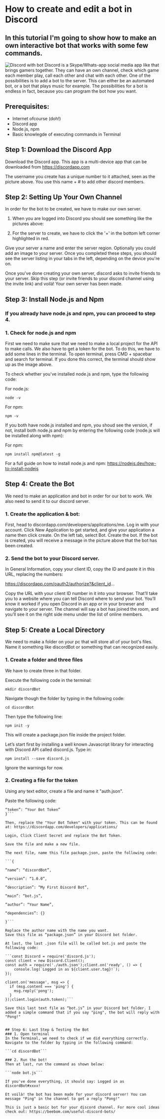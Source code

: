 # How to create and edit a bot in Discord
## In this tutorial I'm going to show how to make an own interactive bot that works with some few commands.
![Discord with bot](https://miro.medium.com/max/1838/1*L613vjPIEp0o2TeZnEbg0w.jpeg "Discord with bot")
Discord is a Skype/Whats-app social media app like that brings gamers together. They can have an own channel, check which game each member play, call each other and chat with each other. One of the possibilities is to add a bot to the server. This can either be an automated bot, or a bot that plays music for example. The possibilities for a bot is endless in fact, because you can program the bot how you want.


## Prerequisites:
- Internet ofcourse (doh!)
- Discord app
- Node.js, npm
- Basic knowlegde of executing commands in Terminal


## Step 1: Download the Discord App
Download the Discord app. This app is a multi-device app that can be downloaded from https://discordapp.com

The username you create has a unique number to it attached, seen as the picture above. You use this name + # to add other discord members.


## Step 2: Setting Up Your Own Channel
In order for the bot to be created, we have to make our own server.

1. When you are logged into Discord you should see something like the pictures above:

2. For the server to create, we have to click the '+' in the bottom left corner highlighted in red.

Give your server a name and enter the server region. Optionally you could add an image to your server. Once you completed these steps, you should see the server listing in your tabs in the left, depending on the device you're on.

Once you've done creating your own server, discord asks to invite friends to your server. Skip this step (or invite friends to your discord channel using the invite link) and voilá! Your own server has been made.


## Step 3: Install Node.js and Npm
### If you already have node.js and npm, you can proceed to step 4.
### 1. Check for node.js and npm
First we need to make sure that we need to make a local project for the API to make calls. We also have to get a token for the bot. To do this, we have to add some lines in the terminal. To open terminal, press CMD + spacebar and search for terminal. If you done this correct, the terminal should show up as the image above.

To check whether you've installed node.js and npm, type the following code:

For node.js:

```node -v```

For npm:

```npm -v```

If you both have node.js installed and npm, you shoud see the version, if not, install both node.js and npm by entering the following code (node.js will be installed along with npm):

For npm:

```npm install npm@latest -g```

For a full guide on how to install node.js and npm: https://nodejs.dev/how-to-install-nodejs

## Step 4: Create the Bot
We need to make an application and bot in order for our bot to work. We also need to send it to our discord server.

### 1. Create the application & bot:
First, head to discordapp.com/developers/applications/me. Log in with your account. Click New Application to get started, and give your application a name then click create. On the left tab, select Bot. Create the bot. If the bot is created, you will receive a message in the picture above that the bot has been created.

### 2. Send the bot to your Discord server.
In General Information, copy your client ID, copy the ID and paste it in this URL, replacing the numbers:

https://discordapp.com/oauth2/authorize?&client_id...

Copy the URL with your client ID number in it into your browser. That’ll take you to a website where you can tell Discord where to send your bot. You’ll know it worked if you open Discord in an app or in your browser and navigate to your server. The channel will say a bot has joined the room, and you’ll see it on the right side menu under the list of online members.


## Step 5: Create a Local Directory
We need to make a folder on your pc that will store all of your bot's files. Name it something like discordBot or something that can recognized easily.

### 1. Create a folder and three files
We have to create three in that folder.

Execute the following code in the terminal:

```mkdir discordBot```

Navigate though the folder by typing in the following code:

```cd discordBot```

Then type the following line:

```npm init -y```

This will create a package.json file inside the project folder.

Let’s start first by installing a well known Javascript library for interacting with Discord API called discord.js. Type in:

```npm install --save discord.js```

Ignore the warnings for now.



### 2. Creating a file for the token
Using any text editor, create a file and name it "auth.json".

Paste the following code:

```{
“token”: “Your Bot Token”
}```

Then, replace the "Your Bot Token" with your token. This can be found at: https://discordapp.com/developers/applications/

Login, Click Client Secret and replace the Bot Token.

Save the file and make a new file.

The next file, name this file package.json, paste the following code:

```{

“name”: “discordBot”,

“version”: “1.0.0”,

“description”: “My First Discord Bot”,

“main”: “bot.js”,

“author”: “Your Name”,

“dependencies”: {}

}```

Replace the author name with the name you want.
Save this file as “package.json” in your Discord bot folder.

At last, the last .json file will be called bot.js and paste the following code:

```const Discord = require('discord.js');
const client = new Discord.Client();
const auth = require('./auth.json');client.on('ready', () => {
    console.log(`Logged in as ${client.user.tag}!`);
});

client.on('message', msg => {
  if (msg.content === 'ping') {
    msg.reply('pong');
  }
});client.login(auth.token);```

Save this last text file as “bot.js” in your Discord bot folder. I added a simple command that if you say "ping", the bot will reply with "Pong!"


## Step 6: Last Step & Testing the Bot
### 1. Open terminal
In the Terminal, we need to check if we did everything correctly. Navigate to the folder by typing in the following command:

```cd discordBot```

### 2. Run the bot!
Then at last, run the command as shown below:

```node bot.js```

If you've done everything, it should say: Logged in as discordBot#xxxx!

Et voilà! the bot has been made for your discord server! You can message "Ping" in the channel to get a reply "Pong!"

This is just a basic bot for your discord channel. For more cool ideas check out: https://beebom.com/useful-discord-bots/
